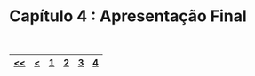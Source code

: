 # Capítulo 4 : Apresentação Final

<br>

| [<<](capitulo1.md) | [<](capitulo3.md) | [1](capitulo1.md) | [2](capitulo2.md) | [3](capitulo3.md) | [4](capitulo4.md) |
| :---: | :---: | :---: | :---: | :---: | :---: |
